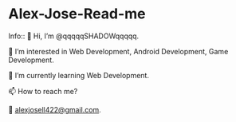 # Alex-Jose-Read-me
Info:: 👋 Hi, I’m @qqqqqSHADOWqqqqq.

👀 I’m interested in Web Development, Android Development, Game Development.

🌱 I’m currently learning Web Development.

📫 How to reach me?

📧 alexjosell422@gmail.com.
